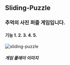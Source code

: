 ## Sliding-Puzzle

### 추억의 사진 퍼즐 게임입니다.

#### 기능 1. 2. 3. 4. 5.


![sliding-puzzle](https://user-images.githubusercontent.com/67942048/96875860-ae8ad380-14b2-11eb-9593-ad4cdca0ea9f.gif)
##### 게임 플레이 이미지
